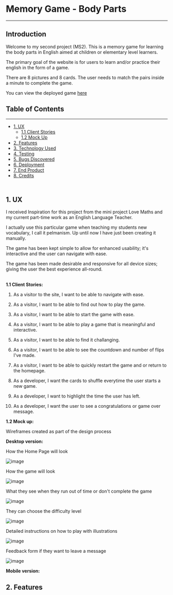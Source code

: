# Memory Game - Body Parts
--------------------------


## Introduction 

Welcome to my second project (MS2). This is a memory game for learning the body parts in English aimed at children or elementary level learners.  

The primary goal of the website is for users to learn and/or practice their english in the form of a game. 

There are 8 pictures and 8 cards. The user needs to match the pairs inside a minute to complete the game. 

You can view the deployed game [here]()

## Table of Contents
-----------------------------------------------------------------

* [1. UX](#UX) 
    * [1.1 Client Stories](#clientstories) 
    * [1.2 Mock Up](#mockup) 
* [2. Features](#features) 
* [3. Technology Used](#technologyused) 
* [4. Testing](#testing) 
* [5. Bugs Discovered](#bugsdiscovered) 
* [6. Deployment](#deployment) 
* [7. End Product](#endproduct)
* [8. Credits](#credits) 

<a name="UX"></a>  
**1. UX**
---------

I received Inspiration for this project from the mini project Love Maths and my current part-time work as an English Language Teacher. 

I actually use this particular game when teaching my students new vocabulary, I call it pelmanism. Up until now I have just been creating it manually.  

The game has been kept simple to allow for enhanced usability; it's interactive and the user can navigate with ease.

The game has been made desirable and responsive for all device sizes; giving the user the best experience all-round. 

 <a name="clientstories"></a>           
**1.1 Client Stories:** 

1. As a visitor to the site, I want to be able to navigate with ease.
2. As a visitor, I want to be able to find out how to play the game. 
3. As a visitor, I want to be able to start the game with ease. 
4. As a visitor, I want to be able to play a game that is meaningful and interactive.
5. As a visitor, I want to be able to find it challanging. 
6. As a visitor, I want to be able to see the countdown and number of flips I've made. 
7. As a visitor, I want to be able to quickly restart the game and or return to the homepage.

8. As a developer, I want the cards to shuffle everytime the user starts a new game.
9. As a developer, I want to highlight the time the user has left. 
10. As a developer, I want the user to see a congratulations or game over message.  

<a name="mockup"></a>
**1.2 Mock up:**

Wireframes created as part of the design process 

**Desktop version:**

How the Home Page will look 

![image](https://user-images.githubusercontent.com/80712910/123252202-ee8fd380-d4e3-11eb-8a5b-5334218045ed.png)

How the game will look  

![image](https://user-images.githubusercontent.com/80712910/123252232-f5b6e180-d4e3-11eb-8287-bf3ce7274d2e.png)

What they see when they run out of time or don't complete the game

![image](https://user-images.githubusercontent.com/80712910/123252256-fe0f1c80-d4e3-11eb-80d4-d3854c3bf3c1.png)

They can choose the difficulty level

![image](https://user-images.githubusercontent.com/80712910/123252284-06ffee00-d4e4-11eb-8c10-750d21a8db24.png)

Detailed instructions on how to play with illustrations

![image](https://user-images.githubusercontent.com/80712910/123252311-0cf5cf00-d4e4-11eb-91b9-779e90ab3f4f.png)

Feedback form if they want to leave a message

![image](https://user-images.githubusercontent.com/80712910/123252340-141cdd00-d4e4-11eb-9353-1b27cb0018f9.png)

**Mobile version:** 


<a name="features"></a>
**2. Features**
------------
